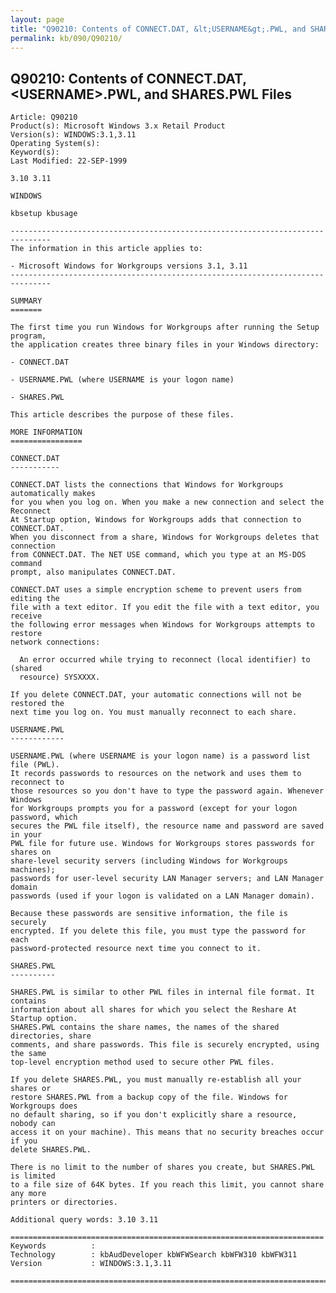 ```yaml
---
layout: page
title: "Q90210: Contents of CONNECT.DAT, &lt;USERNAME&gt;.PWL, and SHARES.PWL Files"
permalink: kb/090/Q90210/
---
```


## Q90210: Contents of CONNECT.DAT, &lt;USERNAME&gt;.PWL, and SHARES.PWL Files

	Article: Q90210
	Product(s): Microsoft Windows 3.x Retail Product
	Version(s): WINDOWS:3.1,3.11
	Operating System(s): 
	Keyword(s): 
	Last Modified: 22-SEP-1999
	
	3.10 3.11
	
	WINDOWS
	
	kbsetup kbusage
	
	-------------------------------------------------------------------------------
	The information in this article applies to:
	
	- Microsoft Windows for Workgroups versions 3.1, 3.11 
	-------------------------------------------------------------------------------
	
	SUMMARY
	=======
	
	The first time you run Windows for Workgroups after running the Setup program,
	the application creates three binary files in your Windows directory:
	
	- CONNECT.DAT
	
	- USERNAME.PWL (where USERNAME is your logon name)
	
	- SHARES.PWL
	
	This article describes the purpose of these files.
	
	MORE INFORMATION
	================
	
	CONNECT.DAT
	-----------
	
	CONNECT.DAT lists the connections that Windows for Workgroups automatically makes
	for you when you log on. When you make a new connection and select the Reconnect
	At Startup option, Windows for Workgroups adds that connection to CONNECT.DAT.
	When you disconnect from a share, Windows for Workgroups deletes that connection
	from CONNECT.DAT. The NET USE command, which you type at an MS-DOS command
	prompt, also manipulates CONNECT.DAT.
	
	CONNECT.DAT uses a simple encryption scheme to prevent users from editing the
	file with a text editor. If you edit the file with a text editor, you receive
	the following error messages when Windows for Workgroups attempts to restore
	network connections:
	
	  An error occurred while trying to reconnect (local identifier) to (shared
	  resource) SYSXXXX.
	
	If you delete CONNECT.DAT, your automatic connections will not be restored the
	next time you log on. You must manually reconnect to each share.
	
	USERNAME.PWL
	------------
	
	USERNAME.PWL (where USERNAME is your logon name) is a password list file (PWL).
	It records passwords to resources on the network and uses them to reconnect to
	those resources so you don't have to type the password again. Whenever Windows
	for Workgroups prompts you for a password (except for your logon password, which
	secures the PWL file itself), the resource name and password are saved in your
	PWL file for future use. Windows for Workgroups stores passwords for shares on
	share-level security servers (including Windows for Workgroups machines);
	passwords for user-level security LAN Manager servers; and LAN Manager domain
	passwords (used if your logon is validated on a LAN Manager domain).
	
	Because these passwords are sensitive information, the file is securely
	encrypted. If you delete this file, you must type the password for each
	password-protected resource next time you connect to it.
	
	SHARES.PWL
	----------
	
	SHARES.PWL is similar to other PWL files in internal file format. It contains
	information about all shares for which you select the Reshare At Startup option.
	SHARES.PWL contains the share names, the names of the shared directories, share
	comments, and share passwords. This file is securely encrypted, using the same
	top-level encryption method used to secure other PWL files.
	
	If you delete SHARES.PWL, you must manually re-establish all your shares or
	restore SHARES.PWL from a backup copy of the file. Windows for Workgroups does
	no default sharing, so if you don't explicitly share a resource, nobody can
	access it on your machine). This means that no security breaches occur if you
	delete SHARES.PWL.
	
	There is no limit to the number of shares you create, but SHARES.PWL is limited
	to a file size of 64K bytes. If you reach this limit, you cannot share any more
	printers or directories.
	
	Additional query words: 3.10 3.11
	
	======================================================================
	Keywords          :  
	Technology        : kbAudDeveloper kbWFWSearch kbWFW310 kbWFW311
	Version           : WINDOWS:3.1,3.11
	
	=============================================================================
	
